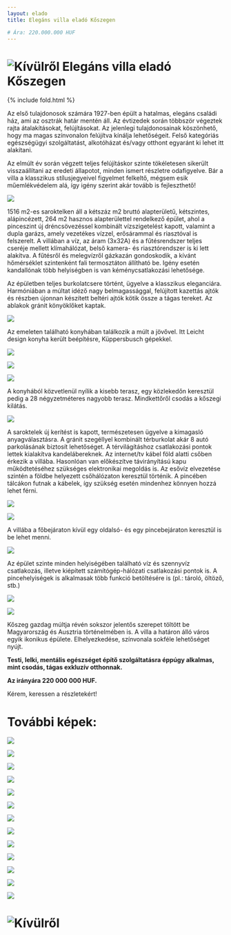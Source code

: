 ```yaml
---
layout: elado
title: Elegáns villa eladó Kőszegen

# Ára: 220.000.000 HUF
---
```


# ![Kívülről](https://i.imgur.com/G6plGov.png) Elegáns villa eladó Kőszegen

{% include fold.html %}

Az első tulajdonosok számára 1927-ben épült a hatalmas, elegáns családi ház, ami az osztrák határ mentén áll. Az évtizedek során többször végeztek rajta átalakításokat, felújításokat. Az jelenlegi tulajdonosainak köszönhető, hogy ma magas színvonalon felújítva kínálja lehetőségeit. 
Felső kategóriás egészségügyi szolgáltatást, alkotóházat és/vagy otthont egyaránt ki lehet itt alakítani.

Az elmúlt év során végzett teljes felújításkor szinte tökéletesen sikerült visszaállítani az eredeti állapotot, minden ismert részletre odafigyelve. 
Bár a villa a klasszikus stílusjegyeivel figyelmet felkeltő, mégsem esik műemlékvédelem alá, így igény szerint akár tovább is fejleszthető! 

![](https://i.imgur.com/PSPeT5n.png)

1516 m2-es saroktelken áll a kétszáz m2 bruttó alapterületű, kétszintes, alápincézett, 264 m2 hasznos alapterülettel rendelkező épület, ahol a pinceszint új dréncsövezéssel kombinált vízszigetelést kapott, valamint a dupla garázs, amely vezetékes vízzel, erősárammal és riasztóval is felszerelt. 
A villában a víz, az áram (3x32A) és a fűtésrendszer teljes cseréje mellett klímahálózat, belső kamera- és riasztórendszer is ki lett alakítva. 
A fűtésről és melegvízről gázkazán gondoskodik, a kívánt hőmérséklet szintenként fali termosztáton állítható be. Igény esetén kandallónak több helyiségben is van kéménycsatlakozási lehetősége. 

Az épületben teljes burkolatcsere történt, ügyelve a klasszikus eleganciára. Harmóniában a múltat idéző nagy belmagassággal, felújított kazettás ajtók és részben újonnan készített beltéri ajtók kötik össze a tágas tereket. 
Az ablakok gránit könyöklőket kaptak.

![](https://i.imgur.com/k4H5aif.png)

Az emeleten található konyhában találkozik a múlt a jövővel. Itt Leicht design konyha került beépítésre, Küppersbusch gépekkel. 

![](https://i.imgur.com/M50xn4o.png)

![](https://i.imgur.com/kTCBFSQ.png)

![](https://i.imgur.com/2AjmehQ.png)

A konyhából közvetlenül nyílik a kisebb terasz, egy közlekedőn keresztül pedig a 28 négyzetméteres nagyobb terasz. Mindkettőről csodás a kőszegi kilátás.

![](https://i.imgur.com/fsmrkU7.png)

A saroktelek új kerítést is kapott, természetesen ügyelve a kimagasló anyagválasztásra. A gránit szegéllyel kombinált térburkolat akár 8 autó parkolásának biztosít lehetőséget. 
A térvilágításhoz csatlakozási pontok lettek kialakítva kandelábereknek. Az internet/tv kábel föld alatti csőben érkezik a villába. Hasonlóan van előkészítve távirányítású kapu működtetéséhez szükséges elektronikai megoldás is. 
Az esővíz elvezetése szintén a földbe helyezett csőhálózaton keresztül történik. 
A pincében tálcákon futnak a kábelek, így szükség esetén mindenhez könnyen hozzá lehet férni. 

![](https://i.imgur.com/C7zvTcF.png)

![](https://i.imgur.com/khQTNGC.png)

A villába a főbejáraton kívül egy oldalsó- és egy pincebejáraton keresztül is be lehet menni.

![](https://i.imgur.com/BB4XdlQ.png)

Az épület szinte minden helyiségében található víz és szennyvíz csatlakozás, illetve kiépített számítógép-hálózati csatlakozási pontok is. 
A pincehelyiségek is alkalmasak több funkció betöltésére is (pl.: tároló, öltöző, stb.)

![](https://i.imgur.com/P1IUsNq.png)

![](https://i.imgur.com/UChWis3.png)

Kőszeg gazdag múltja révén sokszor jelentős szerepet töltött be Magyarország és Ausztria történelmében is. 
A villa a határon álló város egyik ikonikus épülete. Elhelyezkedése, színvonala sokféle lehetőséget nyújt.

**Testi, lelki, mentális egészséget építő szolgáltatásra éppúgy alkalmas, mint csodás, tágas exkluzív otthonnak.**

**Az irányára 220 000 000 HUF.**

Kérem, keressen a részletekért! 

# További képek:

![](https://i.imgur.com/sJ4N9jM.png)

![](https://i.imgur.com/lecD7Fw.png)

![](https://i.imgur.com/M76tcwU.png)

![](https://i.imgur.com/g3tjX3b.png)

![](https://i.imgur.com/eVcT7RA.png)

![](https://i.imgur.com/AkVRbDA.png)

![](https://i.imgur.com/okhBNYV.png)

![](https://i.imgur.com/3yAnT9m.png)

![](https://i.imgur.com/lM9CaMA.png)

![](https://i.imgur.com/35w0S4i.png)

![](https://i.imgur.com/ZBoH7gu.png)

![](https://i.imgur.com/nDDJLpo.png)

![](https://i.imgur.com/LMFtimW.png)

# ![Kívülről](https://i.imgur.com/TPNP3vv.png)
